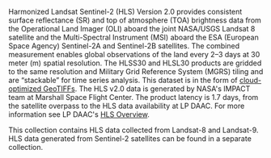 Harmonized Landsat Sentinel-2 (HLS) Version 2.0 provides consistent surface reflectance (SR) and top of atmosphere (TOA) brightness data from the Operational Land Imager (OLI) aboard the joint NASA/USGS Landsat 8 satellite and the Multi-Spectral Instrument (MSI) aboard the ESA (European Space Agency) Sentinel-2A and Sentinel-2B satellites.
The combined measurement enables global observations of the land every 2–3 days at 30 meter (m) spatial resolution.
The HLSS30 and HLSL30 products are gridded to the same resolution and Military Grid Reference System (MGRS) tiling and are “stackable” for time series analysis.
This dataset is in the form of [cloud-optimized GeoTIFFs](https://www.cogeo.org/).
The HLS v2.0 data is generated by NASA's IMPACT team at Marshall Space Flight Center.
The product latency is 1.7 days, from the satellite overpass to the HLS data availability at LP DAAC.
For more information see LP DAAC's [HLS Overview](https://lpdaac.usgs.gov/data/get-started-data/collection-overview/missions/harmonized-landsat-sentinel-2-hls-overview/).

This collection contains HLS data collected from Landsat-8 and Landsat-9.
HLS data generated from Sentinel-2 satellites can be found in a separate collection.
